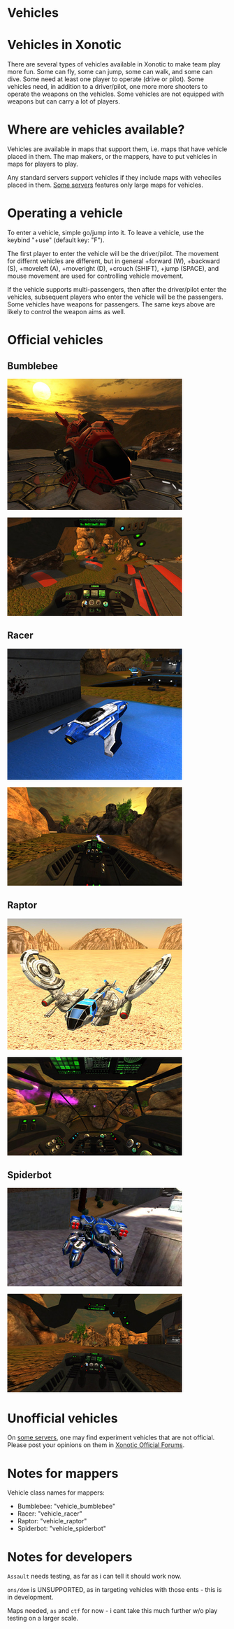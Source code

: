 Vehicles
========
# Vehicles in Xonotic

There are several types of vehicles available in Xonotic to make team play more fun. Some can fly, some can jump, some can walk, and some can dive. Some need at least one player to operate (drive or pilot). Some vehicles need, in addition to a driver/pilot, one more more shooters to operate the weapons on the vehicles. Some vehicles are not equipped with weapons but can carry a lot of players.

# Where are vehicles available?

Vehicles are available in maps that support them, i.e. maps that have vehicle placed in them. The map makers, or the mappers, have to put vehicles in maps for players to play.

Any standard servers support vehicles if they include maps with veheciles placed in them. [Some servers](Special_Servers) features only large maps for vehicles.

# Operating a vehicle

To enter a vehicle, simple go/jump into it. To leave a vehicle, use the keybind "+use" (default key: "F").

The first player to enter the vehicle will be the driver/pilot. The movement for differnt vehicles are different, but in general +forward (W), +backward (S), +moveleft (A), +moveright (D), +crouch (SHIFT), +jump (SPACE), and mouse movement are used for controlling vehicle movement.

If the vehicle supports multi-passengers, then after the driver/pilot enter the vehicles, subsequent players who enter the vehicle will be the passengers. Some vehicles have weapons for passengers. The same keys above are likely to control the weapon aims as well.

# Official vehicles

## Bumblebee

![Bumblebee outside](img/xonotic-vehicle-bumblebee.jpg)

![Bumblebee cockpit](img/xonotic-vehicle-bumblebee-cockpit.jpg)

## Racer

![Racer outside](img/xonotic-vehicle-racer.jpg)

![Racer cockpit](img/xonotic-vehicle-racer-cockpit.jpg)

## Raptor

![Raptor outside](img/xonotic-vehicle-raptor.jpg)

![Raptor cockpit](img/xonotic-vehicle-raptor-cockpit.jpg)

## Spiderbot

![Spiderbot outside](img/xonotic-vehicle-spiderbot.jpg)

![Spiderbot cockpit](img/xonotic-vehicle-spiderbot-cockpit.jpg)

# Unofficial vehicles

On [some servers](Special_Servers), one may find experiment vehicles that are not official. Please post your opinions on them in [Xonotic Official Forums](http://forums.xonotic.org).

# Notes for mappers

Vehicle class names for mappers:

- Bumblebee: "vehicle_bumblebee"
- Racer: "vehicle_racer"
- Raptor: "vehicle_raptor"
- Spiderbot: "vehicle_spiderbot"

# Notes for developers

`Assault` needs testing, as far as i can tell it should work now.

`ons/dom` is UNSUPPORTED, as in targeting vehicles with those ents - this is in development.

Maps needed, `as` and `ctf` for now - i cant take this much further w/o play testing on a larger scale.


